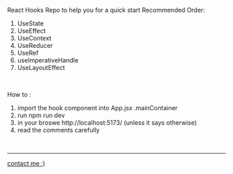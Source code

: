 React Hooks Repo to help you for a quick start
Recommended Order:

<ol>
<li>UseState</li>
<li>UseEffect</li>
<li>UseContext</li>
<li>UseReducer</li>
<li>UseRef</li>
<li>useImperativeHandle</li>
<li>UseLayoutEffect</li>

</ol>
<br>

How to :
<br>

<ol>
<li>import the hook component into App.jsx .mainContainer </li>
<li>run <storng>npm run dev</storng> </li>
<li>in your broswe http://localhost:5173/ (unless it says otherwise)</li>
<li>read the comments carefully</li>
</ol>

<br>
<hr>
<a href="https://ahmed-elshennawy.vercel.app/">contact me :)</a>
